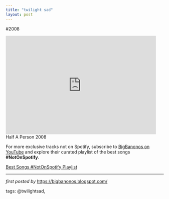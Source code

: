 ```yaml
---
title: "twilight sad"
layout: post
---
```

#2008 <br />
<iframe width="95%" height="315" src="https://www.youtube.com/embed/IttRd2zgIvA?list=PLtuNtuTatqI0u1mervWX77QHpXQpVhhd3" frameborder="0" allowfullscreen></iframe><br />
Half A Person 2008

<!--Subscribe and Playlist Links-->
<div>
    <p>For more exclusive tracks not on Spotify, subscribe to <a href="https://www.youtube.com/@BigBanonos" target="_blank">BigBanonos on YouTube</a> and explore their curated playlist of the best songs <strong>#NotOnSpotify</strong>.</p>
    <p><a href="https://www.youtube.com/playlist?list=PLtuNtuTatqI0kFahUCbtbfenC_ET5O_tr" target="_blank">Best Songs #NotOnSpotify Playlist<br /></a></p></div>

<hr />

<p><em>first posted by</em> <a href="https://bigbanonos.blogspot.com/" rel="noopener" target="_new">https://bigbanonos.blogspot.com/</a></p>

<p>tags: @twilightsad,</p>
